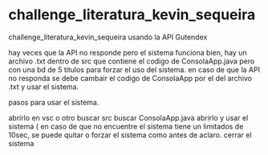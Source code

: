 # challenge_literatura_kevin_sequeira
challenge_literatura_kevin_sequeira usando la API Gutendex

hay veces que la API no responde pero el sistema funciona bien, hay un archivo .txt dentro de src que contiene el codigo de ConsolaApp.java pero con una bd de 5 titulos para forzar el uso del sistema. en caso de que la API no responda se debe cambair el codigo de ConsolaApp por el del archivo .txt y usar el sistema.

pasos para usar el sistema.

abrirlo en vsc o otro
buscar src
buscar ConsolaApp.java
abrirlo y usar el sistema ( en caso de que no encuentre el sistema tiene un limitados de 10sec, se puede quitar o forzar el sistema como antes de aclaro.
cerrar el sistema
